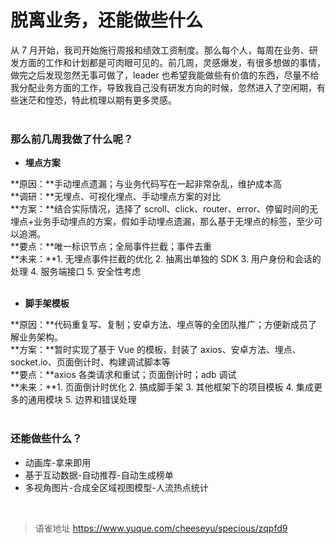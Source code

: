 # 脱离业务，还能做些什么
从 7 月开始，我司开始施行周报和绩效工资制度。那么每个人，每周在业务、研发方面的工作和计划都是可肉眼可见的。前几周，灵感爆发，有很多想做的事情，做完之后发现忽然无事可做了，leader 也希望我能做些有价值的东西，尽量不给我分配业务方面的工作，导致我自己没有研发方向的时候，忽然进入了空闲期，有些迷茫和惶恐，特此梳理以期有更多灵感。  
​

### 那么前几周我做了什么呢？

- **埋点方案**

**原因：**手动埋点遗漏；与业务代码写在一起非常杂乱，维护成本高  
**调研：**无埋点、可视化埋点、手动埋点方案的对比  
**方案：**结合实际情况，选择了 scroll、click、router、error、停留时间的无埋点+业务手动埋点的方案，假如手动埋点遗漏，那么基于无埋点的标签，至少可以追溯。  
**要点：**唯一标识节点；全局事件拦截；事件去重  
**未来：**1. 无埋点事件拦截的优化 2. 抽离出单独的 SDK 3. 用户身份和会话的处理 4. 服务端接口 5. 安全性考虑  
​

- **脚手架模板**

**原因：**代码重复写、复制；安卓方法、埋点等的全团队推广；方便新成员了解业务架构。  
**方案：**暂时实现了基于 Vue 的模板，封装了 axios、安卓方法、埋点、socket.io、页面倒计时、构建调试脚本等  
**要点：**axios 各类请求和重试；页面倒计时；adb 调试  
**未来：**1. 页面倒计时优化 2. 搞成脚手架 3. 其他框架下的项目模板 4. 集成更多的通用模块 5. 边界和错误处理  
​

### 还能做些什么？

- 动画库-拿来即用
- 基于互动数据-自动推荐-自动生成榜单
- 多视角图片-合成全区域视图模型-人流热点统计

<br>
  
> 语雀地址 https://www.yuque.com/cheeseyu/specious/zqpfd9